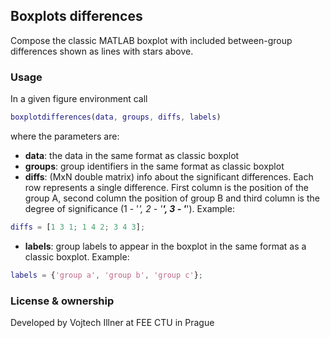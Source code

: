 ## Boxplots differences

Compose the classic MATLAB boxplot with included between-group differences shown as lines with stars above.

### Usage

In a given figure environment call

```matlab
boxplotdifferences(data, groups, diffs, labels)
```

where the parameters are:

 - **data**: the data in the same format as classic boxplot
 - **groups**: group identifiers in the same format as classic boxplot
 - **diffs**: (MxN double matrix) info about the significant differences. Each row represents a single difference. First column is the position of the group A, 
 second column the position of group B and third column is the degree of significance (1 - '*', 2 - '**', 3 - '***'). Example:
 
  ```matlab
  diffs = [1 3 1; 1 4 2; 3 4 3];
  ```
  
  - **labels**: group labels to appear in the boxplot in the same format as a classic boxplot. Example: 
  
  ```matlab
  labels = {'group a', 'group b', 'group c'};
  ```

### License & ownership

Developed by Vojtech Illner at FEE CTU in Prague
